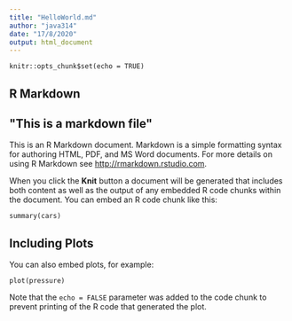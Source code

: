 ```yaml
---
title: "HelloWorld.md"
author: "java314"
date: "17/8/2020"
output: html_document
---
```


```{r setup, include=FALSE}
knitr::opts_chunk$set(echo = TRUE)
```

## R Markdown

## "This is a markdown file"

This is an R Markdown document. Markdown is a simple formatting syntax for authoring HTML, PDF, and MS Word documents. For more details on using R Markdown see <http://rmarkdown.rstudio.com>.

When you click the **Knit** button a document will be generated that includes both content as well as the output of any embedded R code chunks within the document. You can embed an R code chunk like this:

```{r cars}
summary(cars)
```

## Including Plots

You can also embed plots, for example:

```{r pressure, echo=FALSE}
plot(pressure)
```

Note that the `echo = FALSE` parameter was added to the code chunk to prevent printing of the R code that generated the plot.
